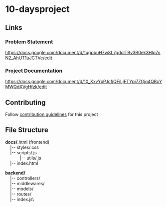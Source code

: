 # 10-daysproject
## Links

### Problem Statement
https://docs.google.com/document/d/1ugpbuH7w8L7gdolTBv3B0ek3Hlp7nN2_AhUT1uJCTVc/edit

### Project Documentation
https://docs.google.com/document/d/10_XxvYxPJcfjQFiLjFTYpi7ZGjq4QBuYMWQdXVgHfzk/edit

## Contributing

Follow [contribution guidelines](/CONTRIBUTING.md) for this project 

## File Structure

**docs/**.html (frontend)\
&nbsp;&nbsp;&nbsp;&nbsp;|--  styles/.css\
&nbsp;&nbsp;&nbsp;&nbsp;|--  scripts/.js\
&nbsp;&nbsp;&nbsp;&nbsp;&nbsp;&nbsp;&nbsp;&nbsp;&nbsp;&nbsp;&nbsp;&nbsp;|--  utils/.js\
&nbsp;&nbsp;&nbsp;&nbsp;|--  index.html

**backend/**\
&nbsp;&nbsp;&nbsp;&nbsp;|--  controllers/\
&nbsp;&nbsp;&nbsp;&nbsp;|--  middlewares/\
&nbsp;&nbsp;&nbsp;&nbsp;|--  models/\
&nbsp;&nbsp;&nbsp;&nbsp;|--  routes/\
&nbsp;&nbsp;&nbsp;&nbsp;|--  index.js\
